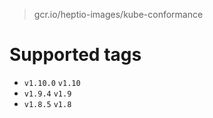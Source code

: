 > gcr.io/heptio-images/kube-conformance

# Supported tags
- `v1.10.0` `v1.10`
- `v1.9.4` `v1.9`
- `v1.8.5` `v1.8`
